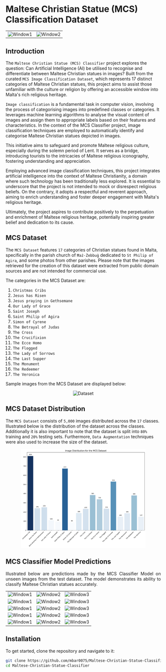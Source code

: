 # Maltese Christian Statue (MCS) Classification Dataset
 
<p align='center'>
<table align="center">
  <tr>
    <td align="center">
      <img src="Assets/Predictions/Image_7.png" alt="Window1"  width="100%" height="auto" />
    </td>
    <td align="center">
      <img src="Assets/Predictions/Image_12.png" alt="Window2" width="100%" height="auto" />
  </tr>
</table>
</p>

## Introduction

<p align="justify">

The `Maltese Christian Statue (MCS) Classifier` project explores the question: Can Artificial Intelligence (AI) be utilised to recognise and differentiate between Maltese Christian statues in images? Built from the curated `MCS Image Classification Dataset`, which represents 17 distinct categories of Maltese Christian statues, this project aims to assist those unfamiliar with the culture or religion by offering an accessible window into Malta's rich religious heritage.

`Image classification` is a fundamental task in computer vision, involving the process of categorising images into predefined classes or categories. It leverages machine learning algorithms to analyse the visual content of images and assign them to appropriate labels based on their features and characteristics. In the context of the MCS Classifier project, image classification techniques are employed to automatically identify and categorise Maltese Christian statues depicted in images.

This initiative aims to safeguard and promote Maltese religious culture, especially during the solemn period of Lent. It serves as a bridge, introducing tourists to the intricacies of Maltese religious iconography, fostering understanding and appreciation.

Employing advanced image classification techniques, this project integrates artificial intelligence into the context of Maltese Christianity, a domain where such technology has been traditionally less explored. It is essential to underscore that the project is not intended to mock or disrespect religious beliefs. On the contrary, it adopts a respectful and reverent approach, aiming to enrich understanding and foster deeper engagement with Malta's religious heritage.

Ultimately, the project aspires to contribute positively to the perpetuation and enrichment of Maltese religious heritage, potentially inspiring greater belief and dedication to its cause.

</p>

## MCS Dataset

<p align="justify">

The `MCS Dataset` features `17` categories of Christian statues found in Malta, specifically in the parish church of `Ħaż-Żebbuġ` dedicated to `St Philip of Agira`, and some photos from other parishes. Please note that the images retrieved for the creation of this dataset were extracted from public domain sources and are not intended for commercial use.

The categories in the MCS Dataset are:

1. `Christmas Cribs`
2. `Jesus has Risen`
3. `Jesus praying in Gethsemane`
4. `Our Lady of Grace`
5. `Saint Joseph`
6. `Saint Philip of Agira`
7. `Simon of Cyrene`
8. `The Betrayal of Judas`
9. `The Cross`
10. `The Crucifixion`
11. `The Ecce Homo`
12. `The Flogged`
13. `The Lady of Sorrows`
14. `The Last Supper`
15. `The Monument`
16. `The Redeemer`
17. `The Veronica`

Sample images from the MCS Dataset are displayed below:
</p>

<p align='center'>
  <img src="Assets/dataset.png" alt="Dataset" width="80%" height="auto">
</p>

## MCS Dataset Distribution

<p align="justify">

The `MCS Dataset` consists of `5,000` images distributed across the `17` classes. Illustrated below is the distribution of the dataset across the classes. Additionally it is also important to note that the dataset is split into `80%` training and `20%` testing sets. Furthermore, `Data Augmentation` techniques were also used to increase the size of the dataset.

<p align='center'>
  <img src="Assets/image_distribution.png" alt="Dataset Distribution" width="80%" height="auto">
</p>

</p>

<!-- ## MCS Classifier Model

<p align="justify">

Creating the MCS Classifier Model involved constructing a Convolutional Neural Network (CNN) using the `Keras` API. The model architecture incorporated the following layers:
- `VGG16 Base Model`: Utilising the VGG16 architecture with `imagenet` weights, excluding the final layer. The `MobileNetV2` model was also tried, but the VGG16 model performed better.
- `Flatten Layer`: Flattening the output from the VGG16 base model.
- `Dense Layer with 1024 units and ReLU Activation`: A densely connected layer with `1024` units and ReLU activation function. 
- `Dense Layer with 512 units and ReLU Activation`: A densely connected layer with `512` units and ReLU activation function.
- `Dense Layer with 13 units and Softmax Activation`: A densely connected layer with `13` units and softmax activation function, representing the output layer with `13` classes.

This configuration was chosen to facilitate efficient training by leveraging `transfer learning` techniques, utilising models pretrained on larger datasets. After model creation via the Keras API, training curves and a confusion matrix were generated to assess model performance, as depicted below.

`Training curves` offer a visual representation of the model's performance throughout the training process. These curves typically include plots of metrics such as loss and accuracy over epochs. Loss curves depict the model's error during training, showing how effectively the model is learning from the data. A decreasing loss indicates that the model is improving in its ability to make predictions. Accuracy curves illustrate the model's performance in terms of correctly classified samples over training epochs.

<p align='center'>
  <img src="Assets/curves.png" alt="Training Curves" width="80%" height="auto">
</p>

On the other hand, a `confusion matrix` provides insight into the model's classification performance by summarising the number of correct and incorrect predictions for each class. It displays a grid where rows represent the actual classes, while columns represent the predicted classes. Each cell in the matrix indicates the number of instances where a sample of a particular class was classified as another class. Confusion matrices enable a more detailed analysis of model performance, highlighting areas where the model struggles to distinguish between classes. Furthermore, a diagonal line of correctly classified samples on the matrix usually indicates a well-performing model.

<p align='center'>
  <img src="Assets/cm.png" alt="Confusion Matrix" width="80%" height="auto">
</p>

Additionally, the model evaluation results indicate that the `MCS Classifier` achieved a `Test Accuracy` of `0.71`, meaning that approximately `71%` of the test images were correctly classified. The `Test Loss` of `1.16` represents the average loss over all test samples, with lower values indicating better performance. With a `Test Precision` of `0.73`, the model correctly identified about `73%` of the relevant images out of the total images it classified as relevant. The `Test Recall` of `0.71` signifies that the model successfully captured `71%` of all relevant images in the dataset. Lastly, the `Test F1 Score` of `0.72` provides a balance between precision and recall, offering a holistic measure of the model's performance, with higher values indicating better overall performance in image classification tasks. 

</p> -->

## MCS Classifier Model Predictions

<p align="justify">
Illustrated below are predictions made by the MCS Classifier Model on unseen images from the test dataset. The model demonstrates its ability to classify Maltese Christian statues accurately.


<p align='center'>
<table align="center">
  <tr>
    <td align="center">
      <img src="Assets/Predictions/Image_1.png" alt="Window1"  width="100%" height="auto" />
    </td>
    <td align="center">
      <img src="Assets/Predictions/Image_2.png" alt="Window2" width="100%" height="auto" />
    </td>
    <td align="center">
      <img src="Assets/Predictions/Image_3.png" alt="Window3" width="100%" height="auto" />
    </td>
  </tr>
  <tr>
    <td align="center">
      <img src="Assets/Predictions/Image_4.png" alt="Window1"  width="100%" height="auto" />
    </td>
    <td align="center">
      <img src="Assets/Predictions/Image_5.png" alt="Window2" width="100%" height="auto" />
    </td>
    <td align="center">
      <img src="Assets/Predictions/Image_6.png" alt="Window3" width="100%" height="auto" />
    </td>
  </tr>
  <tr>
    <td align="center">
      <img src="Assets/Predictions/Image_7.png" alt="Window1"  width="100%" height="auto" />
    </td>
    <td align="center">
      <img src="Assets/Predictions/Image_8.png" alt="Window2" width="100%" height="auto" />
    </td>
    <td align="center">
      <img src="Assets/Predictions/Image_9.png" alt="Window3" width="100%" height="auto" />
    </td>
  </tr>
  <tr>
    <td align="center">
      <img src="Assets/Predictions/Image_10.png" alt="Window1"  width="100%" height="auto" />
    </td>
    <td align="center">
      <img src="Assets/Predictions/Image_11.png" alt="Window2" width="100%" height="auto" />
    </td>
    <td align="center">
      <img src="Assets/Predictions/Image_12.png" alt="Window3" width="100%" height="auto" />
    </td>
  </tr>
  <tr>
    <td align="center">
      <img src="Assets/Predictions/Image_13.png" alt="Window1"  width="100%" height="auto" />
    </td>
    <td align="center">
      <img src="Assets/Predictions/Image_14.png" alt="Window2" width="100%" height="auto" />
    </td>
    <td align="center">
      <img src="Assets/Predictions/Image_15.png" alt="Window3" width="100%" height="auto" />
    </td>
  </tr>
</table>
</p>

</p>

## Installation
To get started, clone the repository and navigate to it:
```bash
git clone https://github.com/mbar0075/Maltese-Christian-Statue-Classifier.git
cd Maltese-Christian-Statue-Classifier
```
<!-- 
You can also clone the environment used for this project using the `environment.yml` file provided in the `Requirements` directory. To do so, you will need to have Anaconda installed on your machine. If you don't have Anaconda installed, you can download it from [here](https://www.anaconda.com/products/distribution). Once you have Anaconda installed, you can run the following commands to install the environment and activate it

To install the environment, run the following command:
```bash
cd Requirements
conda env create -f environment.yml
conda activate MCS
```

Alternatively you can create the environment manually by running the following commands and install the packages in the `requirements.txt` file in the `Requirements` directory:
```bash
cd Requirements
conda create --name MCS python=3.9.16
conda activate MCS
pip install -r requirements.txt
```

In case you want to install the packages manually, you can do so by running the following commands:
<details>
<summary  style="color: lightblue; cursor: pointer"><i> pip install . . .</i></summary>

```bash
pip install notebook
pip install numpy
pip install matplotlib
pip install pandas
pip install seaborn
pip install opencv-python
pip install dm-tree
pip install scikit-learn

# Installing tensorflow with CUDA 11.2
conda install -c conda-forge cudatoolkit=11.2 cudnn=8.1.0
# Anything above 2.10 is not supported on the GPU on Windows Native
python -m pip install "tensorflow<2.11"
# Verify the installation:
python -c "import tensorflow as tf; print(tf.config.list_physical_devices('GPU'))"
```

In case of any further issues, you can install `cuda` from the following links: [NVIDIA CUDA Toolkit](https://developer.nvidia.com/cuda-toolkit-archive),
[Windows 11.8](https://developer.nvidia.com/cuda-11-8-0-download-archive?target_os=Windows&target_arch=x86_64&target_version=11&target_type=exe_local),
and install the corresponding `tensorflow` version from the following link: [TensorFlow](https://www.tensorflow.org/install/pip).
</details>

</p> -->